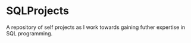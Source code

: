 # SQLProjects
A repository of self projects as I work towards gaining futher expertise in SQL programming.
